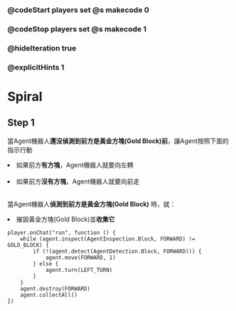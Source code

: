### @codeStart players set @s makecode 0
### @codeStop players set @s makecode 1

### @hideIteration true 
### @explicitHints 1


# Spiral

## Step 1
當Agent機器人<strong>還沒偵測到前方是黃金方塊(Gold Block)前</strong>，讓Agent按照下面的指示行動<br>
<li>如果前方<strong>有方塊</strong>，Agent機器人就要向左轉</li><br><li>如果前方<strong>沒有方塊</strong>，Agent機器人就要向前走</li><br>

當Agent機器人<strong>偵測到前方是黃金方塊(Gold Block)</strong> 時，就：<br>
<li>摧毀黃金方塊(Gold Block)並<strong>收集它</strong></li>

```ghost
player.onChat("run", function () {
    while (agent.inspect(AgentInspection.Block, FORWARD) != GOLD_BLOCK) {
        if (!(agent.detect(AgentDetection.Block, FORWARD))) {
            agent.move(FORWARD, 1)
        } else {
            agent.turn(LEFT_TURN)
        }
    }
    agent.destroy(FORWARD)
    agent.collectAll()
})
```
